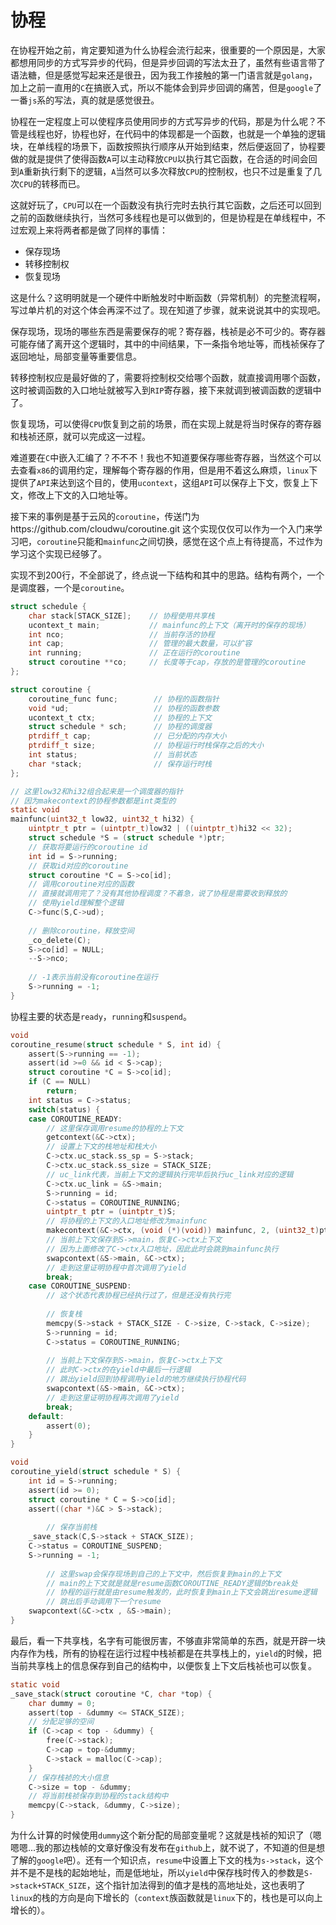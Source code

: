 # 协程

在协程开始之前，肯定要知道为什么协程会流行起来，很重要的一个原因是，大家都想用同步的方式写异步的代码，但是异步回调的写法太丑了，虽然有些语言带了语法糖，但是感觉写起来还是很丑，因为我工作接触的第一门语言就是`golang`，加上之前一直用的`C`在搞嵌入式，所以不能体会到异步回调的痛苦，但是`google`了一番`js`系的写法，真的就是感觉很丑。

协程在一定程度上可以使程序员使用同步的方式写异步的代码，那是为什么呢？不管是线程也好，协程也好，在代码中的体现都是一个函数，也就是一个单独的逻辑块，在单线程的场景下，函数按照执行顺序从开始到结束，然后便返回了，协程要做的就是提供了使得函数`A`可以主动释放`CPU`以执行其它函数，在合适的时间会回到`A`重新执行剩下的逻辑，`A`当然可以多次释放`CPU`的控制权，也只不过是重复了几次`CPU`的转移而已。

这就好玩了，`CPU`可以在一个函数没有执行完时去执行其它函数，之后还可以回到之前的函数继续执行，当然可多线程也是可以做到的，但是协程是在单线程中，不过宏观上来将两者都是做了同样的事情：

- 保存现场
- 转移控制权
- 恢复现场

这是什么？这明明就是一个硬件中断触发时中断函数（异常机制）的完整流程啊，写过单片机的对这个体会再深不过了。现在知道了步骤，就来说说其中的实现吧。

保存现场，现场的哪些东西是需要保存的呢？寄存器，栈祯是必不可少的。寄存器可能存储了离开这个逻辑时，其中的中间结果，下一条指令地址等，而栈祯保存了返回地址，局部变量等重要信息。

转移控制权应是最好做的了，需要将控制权交给哪个函数，就直接调用哪个函数，这时被调函数的入口地址就被写入到`RIP`寄存器，接下来就调到被调函数的逻辑中了。

恢复现场，可以使得`CPU`恢复到之前的场景，而在实现上就是将当时保存的寄存器和栈祯还原，就可以完成这一过程。

难道要在`C`中嵌入汇编了？不不不！我也不知道要保存哪些寄存器，当然这个可以去查看`x86`的调用约定，理解每个寄存器的作用，但是用不着这么麻烦，`linux`下提供了`API`来达到这个目的，使用`ucontext`，这组`API`可以保存上下文，恢复上下文，修改上下文的入口地址等。

接下来的事例是基于云风的`coroutine`，传送门为https://github.com/cloudwu/coroutine.git 这个实现仅仅可以作为一个入门来学习吧，`coroutine`只能和`mainfunc`之间切换，感觉在这个点上有待提高，不过作为学习这个实现已经够了。

实现不到200行，不全部说了，终点说一下结构和其中的思路。结构有两个，一个是调度器，一个是`coroutine`。

```c
struct schedule {
	char stack[STACK_SIZE];    // 协程使用共享栈
	ucontext_t main;           // mainfunc的上下文（离开时的保存的现场）
	int nco;                   // 当前存活的协程
	int cap;                   // 管理的最大数量，可以扩容
	int running;               // 正在运行的coroutine
	struct coroutine **co;     // 长度等于cap，存放的是管理的coroutine
};

struct coroutine {
	coroutine_func func;        // 协程的函数指针
	void *ud;                   // 协程的函数参数
	ucontext_t ctx;             // 协程的上下文
	struct schedule * sch;      // 协程的调度器
	ptrdiff_t cap;              // 已分配的内存大小
	ptrdiff_t size;             // 协程运行时栈保存之后的大小
	int status;                 // 当前状态
	char *stack;                // 保存运行时栈
};

// 这里low32和hi32组合起来是一个调度器的指针
// 因为makecontext的协程参数都是int类型的
static void
mainfunc(uint32_t low32, uint32_t hi32) {
	uintptr_t ptr = (uintptr_t)low32 | ((uintptr_t)hi32 << 32);
	struct schedule *S = (struct schedule *)ptr;
	// 获取将要运行的coroutine id
	int id = S->running;
	// 获取id对应的coroutine
	struct coroutine *C = S->co[id];
	// 调用coroutine对应的函数
	// 直接就调用完了？没有其他协程调度？不着急，说了协程是需要收到释放的
	// 使用yield理解整个逻辑
	C->func(S,C->ud);
	
	// 删除coroutine，释放空间
	_co_delete(C);
	S->co[id] = NULL;
	--S->nco;
	
	// -1表示当前没有coroutine在运行
	S->running = -1;
}
```

协程主要的状态是`ready`，`running`和`suspend`。

```c
void
coroutine_resume(struct schedule * S, int id) {
	assert(S->running == -1);
	assert(id >=0 && id < S->cap);
	struct coroutine *C = S->co[id];
	if (C == NULL)
		return;
	int status = C->status;
	switch(status) {
	case COROUTINE_READY:
        // 这里保存调用resume的协程的上下文
		getcontext(&C->ctx);
        // 设置上下文的栈地址和栈大小
		C->ctx.uc_stack.ss_sp = S->stack;
		C->ctx.uc_stack.ss_size = STACK_SIZE;
        // uc_link代表，当前上下文的逻辑执行完毕后执行uc_link对应的逻辑
		C->ctx.uc_link = &S->main;	
		S->running = id;
		C->status = COROUTINE_RUNNING;
		uintptr_t ptr = (uintptr_t)S;
        // 将协程的上下文的入口地址修改为mainfunc
		makecontext(&C->ctx, (void (*)(void)) mainfunc, 2, (uint32_t)ptr, (uint32_t)(ptr>>32));
        // 当前上下文保存到S->main，恢复C->ctx上下文
        // 因为上面修改了C->ctx入口地址，因此此时会跳到mainfunc执行
		swapcontext(&S->main, &C->ctx);
        // 走到这里证明协程中首次调用了yield
		break;
	case COROUTINE_SUSPEND:
        // 这个状态代表协程已经执行过了，但是还没有执行完
            
        // 恢复栈
		memcpy(S->stack + STACK_SIZE - C->size, C->stack, C->size);
		S->running = id;
		C->status = COROUTINE_RUNNING;
		
        // 当前上下文保存到S->main，恢复C->ctx上下文
        // 此时C->ctx的在yield中最后一行逻辑
        // 跳出yield回到协程调用yield的地方继续执行协程代码
        swapcontext(&S->main, &C->ctx);      
        // 走到这里证明协程再次调用了yield
		break;
	default:
		assert(0);
	}
}

void
coroutine_yield(struct schedule * S) {
	int id = S->running;
	assert(id >= 0);
	struct coroutine * C = S->co[id];
	assert((char *)&C > S->stack);
    
        // 保存当前栈
	_save_stack(C,S->stack + STACK_SIZE);
	C->status = COROUTINE_SUSPEND;
	S->running = -1;
    
        // 这里swap会保存现场到自己的上下文中，然后恢复到main的上下文
        // main的上下文就是就是resume函数COROUTINE_READY逻辑的break处
        // 协程的运行就是由resume触发的，此时恢复到main上下文会跳出resume逻辑
        // 跳出后手动调用下一个resume
	swapcontext(&C->ctx , &S->main);
}
```

最后，看一下共享栈，名字有可能很厉害，不够直非常简单的东西，就是开辟一块内存作为栈，所有的协程在运行过程中栈祯都是在共享栈上的，`yield`的时候，把当前共享栈上的信息保存到自己的结构中，以便恢复上下文后栈祯也可以恢复。

```c
static void
_save_stack(struct coroutine *C, char *top) {
	char dummy = 0;
	assert(top - &dummy <= STACK_SIZE);
	// 分配足够的空间
	if (C->cap < top - &dummy) {
		free(C->stack);
		C->cap = top-&dummy;
		C->stack = malloc(C->cap);
	}
	// 保存栈祯的大小信息
	C->size = top - &dummy;
	// 将当前栈祯保存到协程的stack结构中
	memcpy(C->stack, &dummy, C->size);
}
```

为什么计算的时候使用`dummy`这个新分配的局部变量呢？这就是栈祯的知识了（嗯嗯嗯...我的那边栈帧的文章好像没有发布在`github`上，就不说了，不知道的但是想了解的`google`吧）。还有一个知识点，`resume`中设置上下文的栈为`s->stack`，这个并不是不是栈的起始地址，而是低地址，所以`yield`中保存栈时传入的参数是`S->stack+STACK_SIZE`，这个指针加法得到的值才是栈的高地址处，这也表明了`linux`的栈的方向是向下增长的（`context`族函数就是`linux`下的，栈也是可以向上增长的）。
